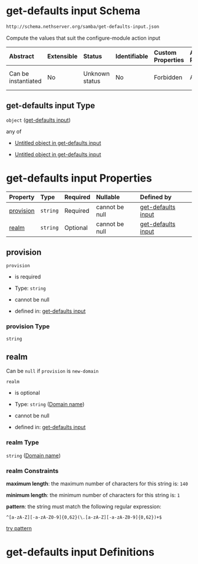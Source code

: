 # get-defaults input Schema

```txt
http://schema.nethserver.org/samba/get-defaults-input.json
```

Compute the values that suit the configure-module action input

| Abstract            | Extensible | Status         | Identifiable | Custom Properties | Additional Properties | Access Restrictions | Defined In                                                                      |
| :------------------ | :--------- | :------------- | :----------- | :---------------- | :-------------------- | :------------------ | :------------------------------------------------------------------------------ |
| Can be instantiated | No         | Unknown status | No           | Forbidden         | Allowed               | none                | [get-defaults-input.json](samba/get-defaults-input.json "open original schema") |

## get-defaults input Type

`object` ([get-defaults input](get-defaults-input.md))

any of

* [Untitled object in get-defaults input](get-defaults-input-anyof-0.md "check type definition")

* [Untitled object in get-defaults input](get-defaults-input-anyof-1.md "check type definition")

# get-defaults input Properties

| Property                | Type     | Required | Nullable       | Defined by                                                                                                                                          |
| :---------------------- | :------- | :------- | :------------- | :-------------------------------------------------------------------------------------------------------------------------------------------------- |
| [provision](#provision) | `string` | Required | cannot be null | [get-defaults input](get-defaults-input-properties-provision.md "http://schema.nethserver.org/samba/get-defaults-input.json#/properties/provision") |
| [realm](#realm)         | `string` | Optional | cannot be null | [get-defaults input](get-defaults-input-properties-domain-name.md "http://schema.nethserver.org/samba/get-defaults-input.json#/properties/realm")   |

## provision



`provision`

* is required

* Type: `string`

* cannot be null

* defined in: [get-defaults input](get-defaults-input-properties-provision.md "http://schema.nethserver.org/samba/get-defaults-input.json#/properties/provision")

### provision Type

`string`

## realm

Can be `null` if `provision` is `new-domain`

`realm`

* is optional

* Type: `string` ([Domain name](get-defaults-input-properties-domain-name.md))

* cannot be null

* defined in: [get-defaults input](get-defaults-input-properties-domain-name.md "http://schema.nethserver.org/samba/get-defaults-input.json#/properties/realm")

### realm Type

`string` ([Domain name](get-defaults-input-properties-domain-name.md))

### realm Constraints

**maximum length**: the maximum number of characters for this string is: `140`

**minimum length**: the minimum number of characters for this string is: `1`

**pattern**: the string must match the following regular expression:&#x20;

```regexp
^[a-zA-Z][-a-zA-Z0-9]{0,62}(\.[a-zA-Z][-a-zA-Z0-9]{0,62})+$
```

[try pattern](https://regexr.com/?expression=%5E%5Ba-zA-Z%5D%5B-a-zA-Z0-9%5D%7B0%2C62%7D\(%5C.%5Ba-zA-Z%5D%5B-a-zA-Z0-9%5D%7B0%2C62%7D\)%2B%24 "try regular expression with regexr.com")

# get-defaults input Definitions
